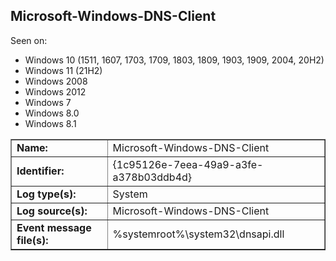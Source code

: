 ## Microsoft-Windows-DNS-Client

Seen on:
* Windows 10 (1511, 1607, 1703, 1709, 1803, 1809, 1903, 1909, 2004, 20H2)
* Windows 11 (21H2)
* Windows 2008
* Windows 2012
* Windows 7
* Windows 8.0
* Windows 8.1

<table border="1" class="docutils">
  <tbody>
    <tr>
      <td><b>Name:</b></td>
      <td>Microsoft-Windows-DNS-Client</td>
    </tr>
    <tr>
      <td><b>Identifier:</b></td>
      <td>{1c95126e-7eea-49a9-a3fe-a378b03ddb4d}</td>
    </tr>
    <tr>
      <td><b>Log type(s):</b></td>
      <td>System</td>
    </tr>
    <tr>
      <td><b>Log source(s):</b></td>
      <td>Microsoft-Windows-DNS-Client</td>
    </tr>
    <tr>
      <td><b>Event message file(s):</b></td>
      <td>%systemroot%\system32\dnsapi.dll</td>
    </tr>
  </tbody>
</table>

&nbsp;

